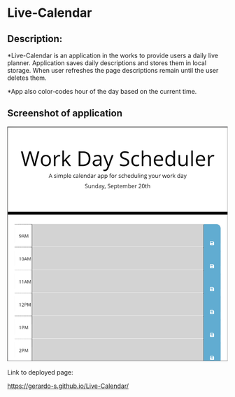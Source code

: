 # Live-Calendar

## Description:

*Live-Calendar is an application in the works to provide users a daily live planner.
Application saves daily descriptions and stores them in local storage. When user refreshes the page descriptions remain until the user deletes them. 

*App also color-codes hour of the day based on the current time. 

## Screenshot of application

<img src= "Assets\Work-Day-Scheduler.PNG" alt = "Deployed daily work calendar">




Link to deployed page:<br>

<a href="https://gerardo-s.github.io/Live-Calendar/">https://gerardo-s.github.io/Live-Calendar/</a>